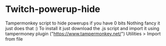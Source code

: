 # Twitch-powerup-hide
Tampermonkey script to hide powerups if you have 0 bits
Nothing fancy it just does that :)
To install it just download the .js script and import it using tampermoney plugin ("https://www.tampermonkey.net/")
Utilities > Import from file

